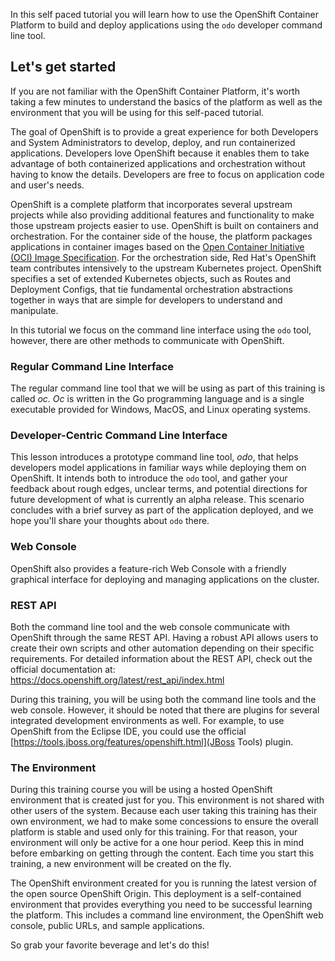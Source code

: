 In this self paced tutorial you will learn how to use the OpenShift Container Platform to build and deploy applications using the `odo` developer command line tool.

## Let's get started

If you are not familiar with the OpenShift Container Platform, it's worth taking a few minutes to understand the basics of the platform as well as the environment that you will be using for this self-paced tutorial.

The goal of OpenShift is to provide a great experience for both Developers and System Administrators to develop, deploy, and run containerized applications.  Developers love OpenShift because it enables them to take advantage of both containerized applications and orchestration without having to know the details. Developers are free to focus on application code and user's needs.

OpenShift is a complete platform that incorporates several upstream projects while also providing additional features and functionality to make those upstream projects easier to use. OpenShift is built on containers and orchestration. For the container side of the house, the platform packages applications in container images based on the [Open Container Initiative (OCI) Image Specification][oci-img]. For the orchestration side, Red Hat's OpenShift team contributes intensively to the upstream Kubernetes project. OpenShift specifies a set of extended Kubernetes objects, such as Routes and Deployment Configs, that tie fundamental orchestration abstractions together in ways that are simple for developers to understand and manipulate.

In this tutorial we focus on the command line interface using the `odo` tool, however, there are other methods to communicate with OpenShift.

### Regular Command Line Interface

The regular command line tool that we will be using as part of this training is called *oc*.  *Oc* is written in the Go programming language and is a single executable provided for Windows, MacOS, and Linux operating systems.

### Developer-Centric Command Line Interface

This lesson introduces a prototype command line tool, *odo*, that helps developers model applications in familiar ways while deploying them on OpenShift. It intends both to introduce the `odo` tool, and gather your feedback about rough edges, unclear terms, and potential directions for future development of what is currently an alpha release. This scenario concludes with a brief survey as part of the application deployed, and we hope you'll share your thoughts about `odo` there.

### Web Console

OpenShift also provides a feature-rich Web Console with a friendly graphical interface for deploying and managing applications on the cluster.

### REST API

Both the command line tool and the web console communicate with OpenShift through the same REST API. Having a robust API allows users to create their own scripts and other automation depending on their specific requirements.  For detailed information about the REST API, check out the official documentation at: https://docs.openshift.org/latest/rest_api/index.html

During this training, you will be using both the command line tools and the web console.  However, it should be noted that there are plugins for several integrated development environments as well.  For example, to use OpenShift from the Eclipse IDE, you could use the official [https://tools.jboss.org/features/openshift.html](JBoss Tools) plugin.

### The Environment

During this training course you will be using a hosted OpenShift environment that is created just for you.  This environment is not shared with other users of the system.  Because each user taking this training has their own environment, we had to make some concessions to ensure the overall platform is stable and used only for this training.  For that reason, your environment will only be active for a one hour period.  Keep this in mind before embarking on getting through the content.  Each time you start this training, a new environment will be created on the fly.

The OpenShift environment created for you is running the latest version of the open source OpenShift Origin. This deployment is a self-contained environment that provides everything you need to be successful learning the platform. This includes a command line environment, the OpenShift web console, public URLs, and sample applications.

So grab your favorite beverage and let's do this!

[oci-img]: https://github.com/opencontainers/image-spec
